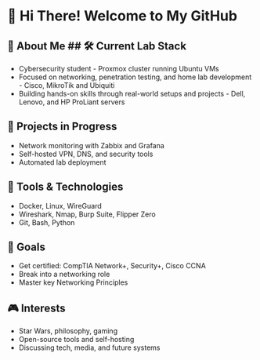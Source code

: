# 👋 Hi There! Welcome to My GitHub

## 🧠 About Me                                                                              ## 🛠️ Current Lab Stack
- Cybersecurity student                                                                     - Proxmox cluster running Ubuntu VMs  
- Focused on networking, penetration testing, and home lab development                      - Cisco, MikroTik and Ubiquiti
- Building hands-on skills through real-world setups and projects                           - Dell, Lenovo, and HP ProLiant servers  

## 🧪 Projects in Progress
- Network monitoring with Zabbix and Grafana  
- Self-hosted VPN, DNS, and security tools  
- Automated lab deployment

## 🔧 Tools & Technologies
- Docker, Linux, WireGuard  
- Wireshark, Nmap, Burp Suite, Flipper Zero  
- Git, Bash, Python  

## 🎯 Goals
- Get certified: CompTIA Network+, Security+, Cisco CCNA  
- Break into a networking role  
- Master key Networking Principles 

## 🎮 Interests
- Star Wars, philosophy, gaming  
- Open-source tools and self-hosting  
- Discussing tech, media, and future systems  
